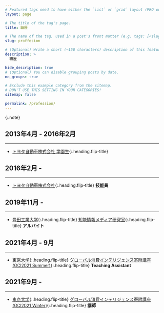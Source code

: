 ```yaml
---
# Featured tags need to have either the `list` or `grid` layout (PRO only).
layout: page

# The title of the tag's page.
title: 職歴

# The name of the tag, used in a post's front matter (e.g. tags: [<slug>]).
slug: proffesion

# (Optional) Write a short (~150 characters) description of this featured tag.
description: >
  職歴

hide_description: true
# (Optional) You can disable grouping posts by date.
no_groups: true

# Exclude this example category from the sitemap.
# DON'T USE THIS SETTING IN YOUR CATEGORIES!
sitemap: false

permalink: /profession/
---
```



{:.note}

## 2013年4月 - 2016年2月
----------------------------------------------------------------
* [トヨタ自動車株式会社 学園生]{:.heading.flip-title} 

## 2016年2月 -
----------------------------------------------------------------
* [トヨタ自動車株式会社]{:.heading.flip-title} **技能員**

## 2019年11月 -
----------------------------------------------------------------
* [豊田工業大学]{:.heading.flip-title} [知能情報メディア研究室]{:.heading.flip-title} **アルバイト**

## 2021年4月 - 9月
----------------------------------------------------------------
* [東京大学]{:.heading.flip-title} [グローバル消費インテリジェンス寄附講座(GCI2021 Summer)]{:.heading.flip-title} **Teaching Assistant**

## 2021年9月 -
----------------------------------------------------------------
* [東京大学]{:.heading.flip-title} [グローバル消費インテリジェンス寄附講座(GCI2021 Winter)]{:.heading.flip-title} **講師**

[トヨタ自動車株式会社 学園生]: http://www.toyota.co.jp/company/gakuen/index.html
[トヨタ自動車株式会社]: https://global.toyota/
[知能情報メディア研究室]: https://www.toyota-ti.ac.jp/Lab/Denshi/iim/index-ja.html
[豊田工業大学]: https://www.toyota-ti.ac.jp/
[グローバル消費インテリジェンス寄附講座(GCI2021 Summer)]: https://gci.t.u-tokyo.ac.jp/gci-2021-summer/
[グローバル消費インテリジェンス寄附講座(GCI2021 Winter)]: https://gci.t.u-tokyo.ac.jp/gci-2021-winter/
[東京大学]: https://www.u-tokyo.ac.jp/ja/index.html

<!-- * [Install]{:.heading.flip-title} --- How to install and run Hydejack.
{:.related-posts.faded}

[install]: http://www.toyota.co.jp/company/gakuen/index.html -->
